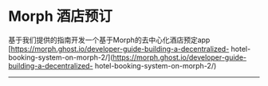 # Morph 酒店预订

基于我们提供的指南开发一个基于Morph的去中心化酒店预定app
[https://morph.ghost.io/developer-guide-building-a-decentralized-
hotel-booking-system-on-morph-2/](https://morph.ghost.io/developer-guide-building-a-decentralized-
hotel-booking-system-on-morph-2/)

----------------------------------------------------


